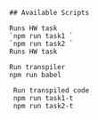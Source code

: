     ## Available Scripts
    
    Runs HW task 
    `npm run task1 `
    `npm run task2 `
    Runs HW task 
    
    Run transpiler 
    npm run babel
    
     Run transpiled code
     npm run task1-t
     npm run task2-t
     
    
